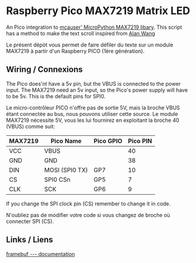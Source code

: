 # Raspberry Pico MAX7219 Matrix LED
An Pico integration to [mcauser' MicroPython MAX7219 libary](https://github.com/mcauser/micropython-max7219). This script has a method to make the text scroll inspired from [Alan Wang](https://www.hackster.io/alankrantas/simple-covid-19-cases-live-update-display-micropython-4607f2)

Le présent dépòt vous permet de faire défiler du texte sur un module MAX7219 à partir d'un Raspberry PICO (1ère génération).


## Wiring / Connexions
The Pico does'nt have a 5v pin, but the VBUS is connected to the power input. The MAX7219 need an 5v input, so the Pico's power supply will have to be 5v. This is the default pins for SPI0.

Le micro-contrôleur PICO n'offre pas de sortie 5V, mais la broche VBUS étant connectée au bus, nous pouvons utiliser cette source.
Le module MAX7219 nécessite 5V, vous les lui fournirez en exploitant la broche 40 (VBUS) comme suit: 

|MAX7219|Pico Name|Pico GPIO|Pico PIN|
|-|-|-|-|
|VCC|VBUS||40|
|GND|GND||38|
|DIN|MOSI (SPI0 TX)|GP7|10|
|CS|SPI0 CSn|GP5|7|
|CLK|SCK|GP6|9|

If you change the SPI clock pin (CS) remember to change it in code. 

N'oubliez pas de modifier votre code si vous changez de broche où connecter SPI (CS).

## Links / Liens
[framebuf --- documentation](http://docs.micropython.org/en/latest/pyboard/library/framebuf.html)
